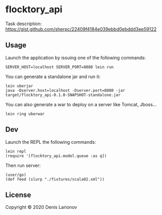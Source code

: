 # flocktory_api

Task description: https://gist.github.com/sherpc/22409f4184e039ebbd0ebddd3ee59122

## Usage
Launch the application by issuing one of the following commands:

```shell
SERVER_HOST=localhost SERVER_PORT=8080 lein run
```

You can generate a standalone jar and run it:

```shell   
lein uberjar
java -Dserver.host=localhost -Dserver.port=8080 -jar target/flocktory_api-0.1.0-SNAPSHOT-standalone.jar
```

You can also generate a war to deploy on a server like Tomcat, Jboss...

```shell
lein ring uberwar
```

## Dev
Launch the REPL the following commands:
```shell
lein repl
(require '[flocktory_api.model.queue :as q])

```

Then run server:
```shell
(user/go)
(def feed (slurp "./fixtures/scala02.xml"))
```

## License

Copyright © 2020 Denis Larionov
